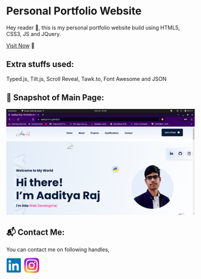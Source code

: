 # Personal Portfolio Website
Hey reader :wave:, this is my personal portfolio website build using HTML5, CSS3, JS and JQuery.

<a href="https://aaditya1612.github.io">Visit Now</a> :rocket:

## Extra stuffs used:
Typed.js, Tilt.js, Scroll Reveal, Tawk.to, Font Awesome and JSON

## :round_pushpin: Snapshot of Main Page:

![Snapshot](https://github.com/Aaditya1612/aaditya1612.github.io/blob/main/assets/image.png?raw=true)

## :mailbox_with_mail: Contact Me:

You can contact me on following handles,

<a href="https://www.linkedin.com/in/aaditya-raj-053974188/"><img src="https://github.com/devicons/devicon/blob/master/icons/linkedin/linkedin-original.svg" alt="linkedin_logo" width="40" height="40"></a>&nbsp;
<a href="https://instagram.com/aaditya_c16/"><img src="https://github.com/wle8300/instagram-logo/blob/master/logo.svg" alt="linkedin_logo" width="40" height="40"></a>
